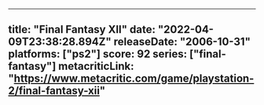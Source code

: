 
---
title: "Final Fantasy XII"
date: "2022-04-09T23:38:28.894Z"
releaseDate: "2006-10-31"
platforms: ["ps2"]
score: 92
series: ["final-fantasy"]
metacriticLink: "https://www.metacritic.com/game/playstation-2/final-fantasy-xii"
---
